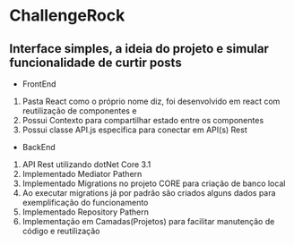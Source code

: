 # ChallengeRock
## Interface simples, a ideia do projeto e simular funcionalidade de curtir posts

* FrontEnd
1. Pasta React como o próprio nome diz, foi desenvolvido em react com reutilização de componentes e 
2. Possui Contexto para compartilhar estado entre os componentes
3. Possui classe API.js especifica para conectar em API(s) Rest
 
* BackEnd
1. API Rest utilizando dotNet Core 3.1
2. Implementado Mediator Pathern
3. Implementado Migrations no projeto CORE para criação de banco local
4. Ao executar migrations já por padrão são criados alguns dados para exemplificação do funcionamento
5. Implementado Repository Pathern
6. Implementação em Camadas(Projetos) para facilitar manutenção de código e reutilização
